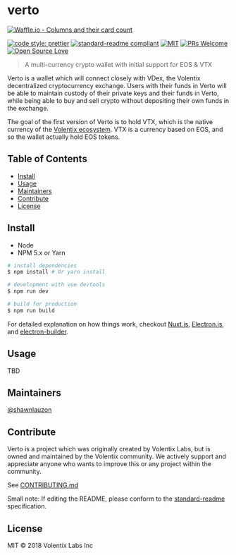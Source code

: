 # verto

[![Waffle.io - Columns and their card count](https://badge.waffle.io/Volentix/vtx.svg?columns=all)](https://waffle.io/Volentix/vtx)

[![code style: prettier](https://img.shields.io/badge/code_style-prettier-ff69b4.svg?style=flat-square)](https://github.com/prettier/prettier)
[![standard-readme compliant](https://img.shields.io/badge/standard--readme-OK-green.svg?style=flat-square)](https://github.com/RichardLitt/standard-readme)
[![MIT](https://img.shields.io/github/license/mashape/apistatus.svg)](https://choosealicense.com/licenses/mit/)
[![PRs Welcome](https://img.shields.io/badge/PRs-welcome-brightgreen.svg?style=flat-square)](http://makeapullrequest.com)
[![Open Source Love](https://badges.frapsoft.com/os/v3/open-source.svg?v=102)](https://github.com/ellerbrock/open-source-badge/)

> A multi-currency crypto wallet with initial support for EOS & VTX

Verto is a wallet which will connect closely with VDex, the Volentix decentralized
cryptocurrency exchange. Users with their funds in Verto will be able to maintain
custody of their private keys and their funds in Verto, while being able to buy and
sell crypto without depositing their own funds in the exchange.

The goal of the first version of Verto is to hold VTX, which is the native currency
of the [Volentix ecosystem](https://volentix.io). VTX is a currency based on EOS, and so
the wallet actually hold EOS tokens.

## Table of Contents

- [Install](#install)
- [Usage](#usage)
- [Maintainers](#maintainers)
- [Contribute](#contribute)
- [License](#license)

## Install

- Node
- NPM 5.x or Yarn

``` bash
# install dependencies
$ npm install # Or yarn install

# development with vue devtools
$ npm run dev

# build for production
$ npm run build
```

For detailed explanation on how things work, checkout [Nuxt.js](https://github.com/nuxt/nuxt.js), [Electron.js](https://electronjs.org/), and [electron-builder](https://www.electron.build/).

## Usage

TBD

## Maintainers

[@shawnlauzon](https://github.com/shawnlauzon)

## Contribute

Verto is a project which was originally created by Volentix Labs, but is owned and
maintained by the Volentix community. We actively support and appreciate anyone
who wants to improve this or any project within the community.

See [CONTRIBUTING.md](CONTRIBUTING.md)

Small note: If editing the README, please conform to the [standard-readme](https://github.com/RichardLitt/standard-readme) specification.

## License

MIT © 2018 Volentix Labs Inc
